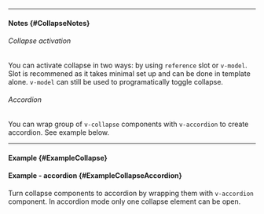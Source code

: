 ___

#### Notes {#CollapseNotes}

###### Collapse activation

You can activate collapse in two ways: by using `reference` slot or `v-model`. Slot is recommened as it takes minimal set up and can be done in template alone. `v-model` can still be used to programatically toggle collapse.

###### Accordion

You can wrap group of `v-collapse` components with `v-accordion` to create accordion. See example below.

---

#### Example {#ExampleCollapse}

<example name="ExampleCollapse"></example>

#### Example - accordion {#ExampleCollapseAccordion}

Turn collapse components to accordion by wrapping them with `v-accordion` component. In accordion mode only one collapse element can be open.

<example name="ExampleCollapseAccordion"></example>
